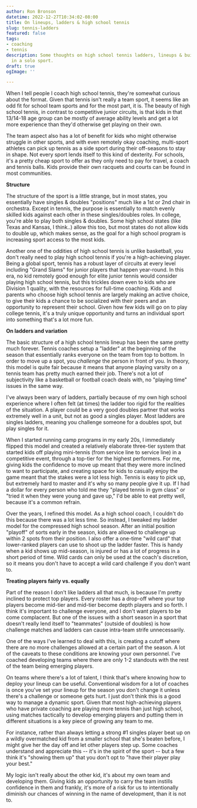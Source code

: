 ```yaml
---
author: Ron Bronson
datetime: 2022-12-27T10:34:02-08:00
title: On lineups, ladders & high school tennis
slug: tennis-ladders
featured: false
tags:
- coaching
- tennis
description: Some thoughts on high school tennis ladders, lineups & building camaraderie
  in a solo sport.
draft: true
ogImage: ''

---
```

When I tell people I coach high school tennis, they're somewhat curious about the format. Given that tennis isn't really a team sport, it seems like an odd fit for school team sports and for the most part, it is. The beauty of high school tennis, in contrast to competitive junior circuits, is that kids in that 13/14-18 age group can be mostly of average ability levels and get a lot more experience than they'd otherwise get playing on their own. 

The team aspect also has a lot of benefit for kids who might otherwise struggle in other sports, and with even remotely okay coaching, multi-sport athletes can pick up tennis as a side sport during their off-seasons to stay in shape. Not every sport lends itself to this kind of dexterity. For schools, it's a pretty cheap sport to offer as they only need to pay for travel, a coach and tennis balls. Kids provide their own racquets and courts can be found in most communities. 

**Structure**

The structure of the sport is a little strange, but in most states, you essentially have singles & doubles "positions" much like a 1st or 2nd chair in orchestra. Except in tennis, the purpose is essentially to match evenly skilled kids against each other in these singles/doubles roles. In college, you're able to play both singles & doubles. Some high school states (like Texas and Kansas, I think..) allow this too, but most states do not allow kids to double up, which makes sense, as the goal for a high school program is increasing sport access to the most kids. 

Another one of the oddities of high school tennis is unlike basketball, you don't really need to play high school tennis if you're a high-achieving player. Being a global sport, tennis has a robust layer of circuits at every level including "Grand Slams" for junior players that happen year-round. In this era, no kid remotely good enough for elite junior tennis would consider playing high school tennis, but this trickles down even to kids who are Division 1 quality, with the resources for full-time coaching. Kids and parents who choose high school tennis are largely making an active choice, to give their kids a chance to be socialized with their peers and an opportunity to represent their school. Given how few kids will go on to play college tennis, it's a truly unique opportunity and turns an individual sport into something that's a lot more fun.

**On ladders and variation**

The basic structure of a high school tennis lineup has been the same pretty much forever. Tennis coaches setup a "ladder" at the beginning of the season that essentially ranks everyone on the team from top to bottom. In order to move up a spot, you _challenge_ the person in front of you. In theory, this model is quite fair because it means that anyone playing varsity on a tennis team has pretty much earned their job. There's not a lot of subjectivity like a basketball or football coach deals with, no "playing time" issues in the same way. 

I've always been wary of ladders, partially because of my own high school experience where I often felt (at times) the ladder too rigid for the realities of the situation. A player could be a very good doubles partner that works extremely well in a unit, but not as good a singles player. Most ladders are singles ladders, meaning you challenge someone for a doubles spot, but play singles for it. 

When I started running camp programs in my early 20s, I immediately flipped this model and created a relatively elaborate three-tier system that started kids off playing mini-tennis (from service line to service line) in a competitive event, through a top-tier for the highest performers. For me, giving kids the confidence to move up meant that they were more inclined to want to participate, and creating space for kids to casually enjoy the game meant that the stakes were a lot less high. Tennis is easy to pick up, but extremely hard to master and it's why so many people give it up. If I had a dollar for every person who told me they "played tennis in gym class" or "tried it when they were young and gave up," I'd be able to eat pretty well, because it's a common refrain.

Over the years, I refined this model. As a high school coach, I couldn't do this because there was a lot less time. So instead, I tweaked my ladder model for the compressed high school season. After an initial position "playoff" of sorts early in the season, kids are allowed to challenge up within 2 spots from their position. I also offer a one-time "wild card" that lower-ranked players can use to shoot up the ladder faster. This is handy when a kid shows up mid-season, is injured or has a lot of progress in a short period of time. Wild cards can only be used at the coach's discretion, so it means you don't have to accept a wild card challenge if you don't want to. 

**Treating players fairly vs. equally**

Part of the reason I don't like ladders all that much, is because I'm pretty inclined to protect top players. Every roster has a drop-off where your top players become mid-tier and mid-tier become depth players and so forth. I think it's important to challenge everyone, and I don't want players to be come complacent. But one of the issues with a short season in a sport that doesn't really lend itself to "teammates" (outside of doubles) is how challenge matches and ladders can cause intra-team strife unnecessarily. 

One of the ways I've learned to deal with this, is creating a cutoff where there are no more challenges allowed at a certain part of the season. A lot of the caveats to these conditions are knowing your own personnel. I've coached developing teams where there are only 1-2 standouts with the rest of the team being emerging players. 

On teams where there's a lot of talent, I think that's where knowing how to deploy your lineup can be useful. Conventional wisdom for a lot of coaches is once you've set your lineup for the season you don't change it unless there's a challenge or someone gets hurt. I just don't think this is a good way to manage a dynamic sport. Given that most high-achieving players who have private coaching are playing more tennis than just high school, using matches tactically to develop emerging players and putting them in different situations is a key piece of growing any team to me.

For instance, rather than always letting a strong #1 singles player beat up on a wildly overmatched kid from a smaller school that she's beaten before, I might give her the day off and let other players step up. Some coaches understand and appreciate this -- it's in the spirit of the sport -- but a few think it's "showing them up" that you don't opt to "have their player play your best." 

My logic isn't really about the other kid, it's about my own team and developing them. Giving kids an opportunity to carry the team instills confidence in them and frankly, it's more of a risk for us to intentionally diminish our chances of winning in the name of development, than it is not to.
